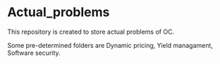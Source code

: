 # Actual_problems

This repository is created to store actual problems of OC.

Some pre-determined folders are Dynamic pricing, Yield managament, Software security.
